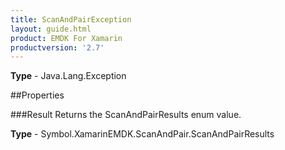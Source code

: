 ```yaml
---
title: ScanAndPairException
layout: guide.html
product: EMDK For Xamarin 
productversion: '2.7' 
---
```


    

**Type** - Java.Lang.Exception

##Properties

###Result
Returns the ScanAndPairResults enum value.

**Type** - Symbol.XamarinEMDK.ScanAndPair.ScanAndPairResults
